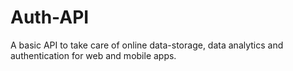 # Auth-API
A basic API to take care of online data-storage, data analytics and authentication for web and mobile apps.
